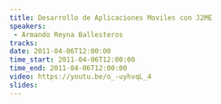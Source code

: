 ```yaml
---
title: Desarrollo de Aplicaciones Moviles con J2ME
speakers:
 - Armando Reyna Ballesteros
tracks:
date: 2011-04-06T12:00:00
time_start: 2011-04-06T12:00:00
time_end: 2011-04-06T12:00:00
video: https://youtu.be/o_-uyhvqL_4
slides:
---
```



